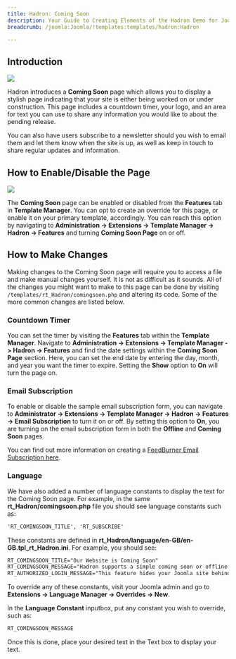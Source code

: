 ```yaml
---
title: Hadron: Coming Soon
description: Your Guide to Creating Elements of the Hadron Demo for Joomla
breadcrumb: /joomla:Joomla/!templates:templates/hadron:Hadron

---
```


Introduction
-----

![][comingsoon]

Hadron introduces a **Coming Soon** page which allows you to display a stylish page indicating that your site is either being worked on or under construction. This page includes a countdown timer, your logo, and an area for text you can use to share any information you would like to about the pending release.

You can also have users subscribe to a newsletter should you wish to email them and let them know when the site is up, as well as keep in touch to share regular updates and information.

How to Enable/Disable the Page
-----

![][comingsoon2]

The **Coming Soon** page can be enabled or disabled from the **Features** tab in **Template Manager**. You can opt to create an override for this page, or enable it on your primary template, accordingly. You can reach this option by navigating to **Administration -> Extensions -> Template Manager -> Hadron -> Features** and turning **Coming Soon Page** on or off.

How to Make Changes
-----

Making changes to the Coming Soon page will require you to access a file and make manual changes yourself. It is not as difficult as it sounds. All of the changes you might want to make to this page can be done by visiting `/templates/rt_Hadron/comingsoon.php` and altering its code. Some of the more common changes are listed below.

### Countdown Timer

You can set the timer by visiting the **Features** tab within the **Template Manager**. Navigate to **Administration -> Extensions -> Template Manager -> Hadron -> Features** and find the date settings within the **Coming Soon Page** section. Here, you can set the end date by entering the day, month, and year you want the timer to expire. Setting the **Show** option to **On** will turn the page on.

### Email Subscription 

To enable or disable the sample email subscription form, you can navigate to **Administrator -> Extensions -> Template Manager -> Hadron -> Features -> Email Subscription** to turn it on or off. By setting this option to **On**, you are turning on the email subscription form in both the **Offline** and **Coming Soon** pages.

You can find out more information on creating a [FeedBurner Email Subscription here][feedburner].

### Language 

We have also added a number of language constants to display the text for the Coming Soon page. For example, in the same **rt_Hadron/comingsoon.php** file you should see language constants such as: 

~~~ .html
'RT_COMINGSOON_TITLE', 'RT_SUBSCRIBE'
~~~

These constants are defined in **rt_Hadron/language/en-GB/en-GB.tpl_rt_Hadron.ini**. For example, you should see: 

~~~ .html
RT_COMINGSOON_TITLE="Our Website is Coming Soon"
RT_COMINGSOON_MESSAGE="Hadron supports a simple coming soon or offline style page with a time counter. It has been specifically styled to match the template. This feature can be enabled in Template Manager &rarr; Hadron &rarr; Features &rarr; Coming Soon Page. You can customize this page by editing the comingsoon.php file inside the template folder. Please visit <a href='http://www.rockettheme.com/forum/joomla-template-hadron'>this tutorial</a> for more information."
RT_AUTHORIZED_LOGIN_MESSAGE="This feature hides your Joomla site behind the Coming Soon page with its Countdown timer. You can still access the frontend of the site by logging in as an administrator below. You can customize this message in the Hadron template language file."
~~~

To override any of these constants, visit your Joomla admin and go to **Extensions -> Language Manager -> Overrides -> New**.

In the **Language Constant** inputbox, put any constant you wish to override, such as: 

~~~ .html
RT_COMINGSOON_MESSAGE
~~~

Once this is done, place your desired text in the Text box to display your text.

[comingsoon]: assets/comingsoon.jpeg
[comingsoon2]: assets/comingsoon2.jpg
[feedburner]: http://theedublogger.com/2010/01/26/setting-up-feedburner-rss-and-email-subscription-for-your-blog/